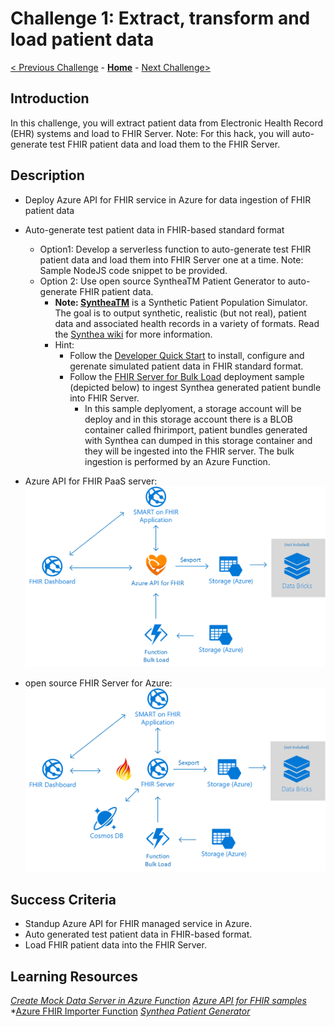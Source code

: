 # Challenge 1: Extract, transform and load patient data

[< Previous Challenge](./Challenge00.md) - **[Home](../readme.md)** - [Next Challenge>](./Challenge02.md)

## Introduction

In this challenge, you will extract patient data from Electronic Health Record (EHR) systems and load to FHIR Server.  Note: For this hack, you will auto-generate test FHIR patient data and load them to the FHIR Server.

## Description

   - Deploy Azure API for FHIR service in Azure for data ingestion of FHIR patient data
   - Auto-generate test patient data in FHIR-based standard format
      - Option1: Develop a serverless function to auto-generate test FHIR patient data and load them into FHIR Server one at a time. Note: Sample NodeJS code snippet to be provided.
      - Option 2: Use open source SyntheaTM Patient Generator to auto-generate FHIR patient data.
         -  **Note: [SyntheaTM](https://github.com/synthetichealth/synthea#syntheatm-patient-generator)** is a Synthetic Patient Population Simulator. The goal is to output synthetic, realistic (but not real), patient data and associated health records in a variety of formats.  Read the [Synthea wiki](https://github.com/synthetichealth/synthea/wiki) for more information.
         - Hint: 
            - Follow the [Developer Quick Start](https://github.com/synthetichealth/synthea#developer-quick-start) to install, configure and gerenate simulated patient data in FHIR standard format.
            - Follow the [FHIR Server for Bulk Load](https://github.com/microsoft/fhir-server-samples) deployment sample (depicted below) to ingest Synthea generated patient bundle into FHIR Server.      
               - In this sample deplyoment, a storage account will be deploy and in this storage account there is a BLOB container called fhirimport, patient bundles generated with Synthea can dumped in this storage container and they will be ingested into the FHIR server. The bulk ingestion is performed by an Azure Function.

- Azure API for FHIR PaaS server:
![Azure API for FHIR PaaS server:](./Resources/fhir-server-samples-paas.png)

- open source FHIR Server for Azure:
![open source FHIR Server for Azure:](./Resources/fhir-server-samples-oss.png)
   

## Success Criteria

   - Standup Azure API for FHIR managed service in Azure.
   - Auto generated test patient data in FHIR-based format.
   - Load FHIR patient data into the FHIR Server.


## Learning Resources

*[Create Mock Data Server in Azure Function](https://medium.com/@hharan618/create-your-own-mock-data-server-in-azure-functions-7a93972fbfd1)*
*[Azure API for FHIR samples](https://github.com/microsoft/fhir-server-samples)*
*[Azure FHIR Importer Function](https://github.com/microsoft/fhir-server-samples/tree/master/src/FhirImporter)
*[Synthea Patient Generator](https://github.com/synthetichealth/synthea#syntheatm-patient-generator)*
